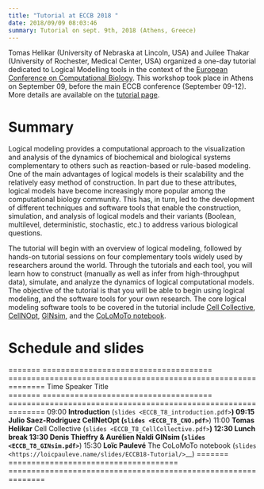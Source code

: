 ```yaml
---
title: "Tutorial at ECCB 2018 "
date: 2018/09/09 08:03:46
summary: Tutorial on sept. 9th, 2018 (Athens, Greece)
---
```


Tomas Helikar (University of Nebraska at Lincoln, USA) and Juilee Thakar (University of Rochester, Medical Center, USA)
organized a one-day tutorial dedicated to Logical Modelling tools in the context of the 
[European Conference on Computational Biology](http://eccb18.org).
This workshop took place in Athens on September 09, before the main ECCB conference (September 09-12).
More details are available on the [tutorial page](http://eccb18.org/tutorial-8).


Summary
=======

Logical modeling provides a computational approach to the visualization and analysis of the
dynamics of biochemical and biological systems complementary to others such as reaction-based
or rule-based modeling. One of the main advantages of logical models is their scalability and
the relatively easy method of construction. In part due to these attributes, logical models
have become increasingly more popular among the computational biology community.
This has, in turn, led to the development of different techniques and software tools that enable
the construction, simulation, and analysis of logical models and their variants (Boolean, multilevel,
deterministic, stochastic, etc.) to address various biological questions.​​​​​​​​​​

The tutorial will begin with an overview of logical modeling, followed by hands-on tutorial sessions
on four complementary tools widely used by researchers around the world. Through the tutorials and each
tool, you will learn how to construct (manually as well as infer from high-throughput data), simulate,
and analyze the dynamics of logical computational models. The objective of the tutorial is that you will
be able to begin using logical modeling, and the software tools for your own research. The core logical
modeling software tools to be covered in the tutorial include
[Cell Collective](http://www.cellcollective.org),
[CellNOpt](http://www.cellnopt.org),
[GINsim](http://www.ginsim.org), 
and the [CoLoMoTo notebook](http://www.colomoto.org/notebook).



Schedule and slides
===================


=======  =====================================  ==============================================================
  Time   Speaker                                Title                                                         
=======  =====================================  ==============================================================
09:00                                           **Introduction** (`slides <ECCB_T8_introduction.pdf>`__)
09:15    **Julio Saez-Rodriguez**               CellNetOpt (`slides <ECCB_T8_CNO.pdf>`__)
11:00    **Tomas Helikar**                      Cell Collective (`slides <ECCB_T8_CellCollective.pdf>`__)
12:30                                           **Lunch break**
13:30    **Denis Thieffry & Aurélien Naldi**    GINsim (`slides <ECCB_T8_GINsim.pdf>`__)
15:30    **Loïc Paulevé**                       The CoLoMoTo notebook (`slides <https://loicpauleve.name/slides/ECCB18-Tutorial/>`__)
=======  =====================================  ==============================================================



